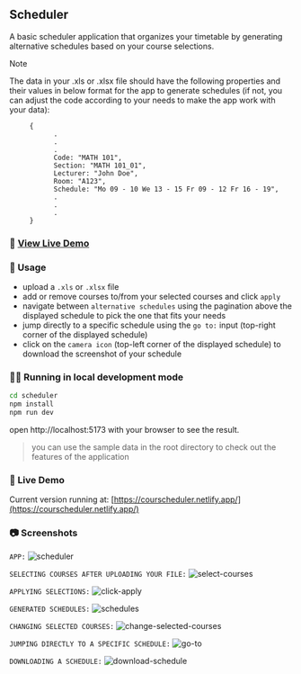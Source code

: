 ## Scheduler

A basic scheduler application that organizes your timetable by generating alternative schedules based on your course selections.

> [!NOTE]
> The data in your .xls or .xlsx file should have the following properties and their values in below format for the app to generate schedules (if not, you can adjust the code according to your needs to make the app work with your data):
> ```
>      {
>            .
>            .
>            .
>            Code: "MATH 101",
>            Section: "MATH 101_01",
>            Lecturer: "John Doe",
>            Room: "A123",
>            Schedule: "Mo 09 - 10 We 13 - 15 Fr 09 - 12 Fr 16 - 19",
>            .
>            .
>            .
>      }
> ```

### 🚩 [View Live Demo](https://courscheduler.netlify.app/)

### 📝 Usage

- upload a `.xls` or `.xlsx` file
- add or remove courses to/from your selected courses and click `apply` 
- navigate between `alternative schedules` using the pagination above the displayed schedule to pick the one that fits your needs
- jump directly to a specific schedule using the `go to:` input (top-right corner of the displayed schedule) 
- click on the `camera icon` (top-left corner of the displayed schedule) to download the screenshot of your schedule

### 🏃‍♂️ Running in local development mode

```bash
cd scheduler
npm install
npm run dev
```

open http://localhost:5173 with your browser to see the result.

>you can use the sample data in the root directory to check out the features of the application

### 🚩 Live Demo

Current version running at: [https://courscheduler.netlify.app/](https://courscheduler.netlify.app/)

### 📷 Screenshots

`APP:`
![scheduler](https://github.com/user-attachments/assets/cea78181-7246-4a91-beed-9dee953fbf64)

`SELECTING COURSES AFTER UPLOADING YOUR FILE:`
![select-courses](https://github.com/user-attachments/assets/3c56e6db-b6d0-4a42-bf3b-245a026e1e98)

`APPLYING SELECTIONS:`
![click-apply](https://github.com/user-attachments/assets/90d5ff9b-7bf5-47a7-92dd-97ddd986b4cb)

`GENERATED SCHEDULES:`
![schedules](https://github.com/user-attachments/assets/96e587ff-cfe0-49f6-b730-7c96b28d4fa0)

`CHANGING SELECTED COURSES:`
![change-selected-courses](https://github.com/user-attachments/assets/ef8fcc9d-3be1-4b30-8f41-58fc71b4c7f8)

`JUMPING DIRECTLY TO A SPECIFIC SCHEDULE:`
![go-to](https://github.com/user-attachments/assets/0f3c414c-3807-4ca1-8afc-7788b8868e80)

`DOWNLOADING A SCHEDULE:`
![download-schedule](https://github.com/user-attachments/assets/4dcb53e5-12fc-404b-a06a-7b7e5f9477e2)
